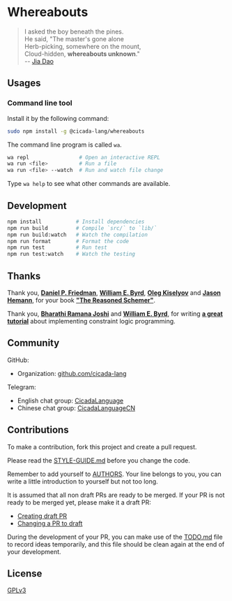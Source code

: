 # Whereabouts

> I asked the boy beneath the pines. <br/>
> He said, "The master's gone alone <br/>
> Herb-picking, somewhere on the mount, <br/>
> Cloud-hidden, **whereabouts unknown**." <br/>
> -- [Jia Dao](https://en.wikipedia.org/wiki/Jia_Dao)

## Usages

### Command line tool

Install it by the following command:

```sh
sudo npm install -g @cicada-lang/whereabouts
```

The command line program is called `wa`.

```sh
wa repl                # Open an interactive REPL
wa run <file>          # Run a file
wa run <file> --watch  # Run and watch file change
```

Type `wa help` to see what other commands are available.

## Development

```sh
npm install           # Install dependencies
npm run build         # Compile `src/` to `lib/`
npm run build:watch   # Watch the compilation
npm run format        # Format the code
npm run test          # Run test
npm run test:watch    # Watch the testing
```

## Thanks

Thank you, [**Daniel P. Friedman**](https://www.cs.indiana.edu/~dfried), [**William E. Byrd**](http://webyrd.net), [**Oleg Kiselyov**](https://okmij.org/ftp/) and [**Jason Hemann**](https://jasonhemann.github.io/),
for your book [**"The Reasoned Schemer"**](https://mitpress.mit.edu/9780262535519/the-reasoned-schemer/).

Thank you, [**Bharathi Ramana Joshi**](https://bharathi.xyz/) and [**William E. Byrd**](http://webyrd.net),
for writing [**a great tutorial**](docs/papers/an-annotated-implementation-of-minikanren-with-constraints.pdf) about implementing constraint logic programming.

## Community

GitHub:

- Organization: [github.com/cicada-lang](https://github.com/cicada-lang)

Telegram:

- English chat group: [CicadaLanguage](https://t.me/CicadaLanguage)
- Chinese chat group: [CicadaLanguageCN](https://t.me/CicadaLanguageCN)

## Contributions

To make a contribution, fork this project and create a pull request.

Please read the [STYLE-GUIDE.md](STYLE-GUIDE.md) before you change the code.

Remember to add yourself to [AUTHORS](AUTHORS).
Your line belongs to you, you can write a little
introduction to yourself but not too long.

It is assumed that all non draft PRs are ready to be merged.
If your PR is not ready to be merged yet, please make it a draft PR:

- [Creating draft PR](https://github.blog/2019-02-14-introducing-draft-pull-requests)
- [Changing a PR to draft](https://docs.github.com/en/pull-requests/collaborating-with-pull-requests/proposing-changes-to-your-work-with-pull-requests/changing-the-stage-of-a-pull-request)

During the development of your PR, you can make use of
the [TODO.md](TODO.md) file to record ideas temporarily,
and this file should be clean again at the end of your development.

## License

[GPLv3](LICENSE)
